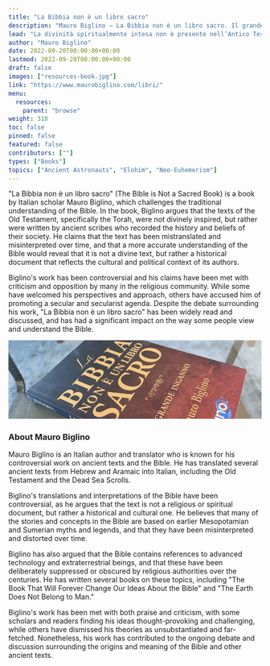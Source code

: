 ```yaml
---
title: "La Bibbia non è un libro sacro"
description: "Mauro Biglino — La Bibbia non è un libro sacro. Il grande inganno. 2013"
lead: "La divinità spiritualmente intesa non è presente nell’Antico Testamento. In particolare nella Bibbia non c’è Dio e non c’è culto rivolto a Dio. Ecco perché il titolo afferma che la Bibbia non è un Libro Sacro."
author: "Mauro Biglino"
date: 2022-09-20T00:00:00+00:00
lastmod: 2022-09-20T00:00:00+00:00
draft: false
images: ["resources-book.jpg"]
link: "https://www.maurobiglino.com/libri/"
menu:
  resources:
    parent: "browse"
weight: 310
toc: false
pinned: false
featured: false
contributors: [""]
types: ["Books"]
topics: ["Ancient Astronauts", "Elohim", "Neo-Euhemerism"]
---
```


"La Bibbia non è un libro sacro" (The Bible is Not a Sacred Book) is a book by Italian scholar Mauro Biglino, which challenges the traditional understanding of the Bible. In the book, Biglino argues that the texts of the Old Testament, specifically the Torah, were not divinely inspired, but rather were written by ancient scribes who recorded the history and beliefs of their society. He claims that the text has been mistranslated and misinterpreted over time, and that a more accurate understanding of the Bible would reveal that it is not a divine text, but rather a historical document that reflects the cultural and political context of its authors.

Biglino's work has been controversial and his claims have been met with criticism and opposition by many in the religious community. While some have welcomed his perspectives and approach, others have accused him of promoting a secular and secularist agenda. Despite the debate surrounding his work, "La Bibbia non è un libro sacro" has been widely read and discussed, and has had a significant impact on the way some people view and understand the Bible.

![Image](images/la-bibbia-non-e-un-libro-sacro-book.jpg "La Bibbia non è un libro sacro, 2013 — Mauro Biglino")

### About Mauro Biglino

Mauro Biglino is an Italian author and translator who is known for his controversial work on ancient texts and the Bible. He has translated several ancient texts from Hebrew and Aramaic into Italian, including the Old Testament and the Dead Sea Scrolls.

Biglino's translations and interpretations of the Bible have been controversial, as he argues that the text is not a religious or spiritual document, but rather a historical and cultural one. He believes that many of the stories and concepts in the Bible are based on earlier Mesopotamian and Sumerian myths and legends, and that they have been misinterpreted and distorted over time.

Biglino has also argued that the Bible contains references to advanced technology and extraterrestrial beings, and that these have been deliberately suppressed or obscured by religious authorities over the centuries. He has written several books on these topics, including "The Book That Will Forever Change Our Ideas About the Bible" and "The Earth Does Not Belong to Man."

Biglino's work has been met with both praise and criticism, with some scholars and readers finding his ideas thought-provoking and challenging, while others have dismissed his theories as unsubstantiated and far-fetched. Nonetheless, his work has contributed to the ongoing debate and discussion surrounding the origins and meaning of the Bible and other ancient texts.
